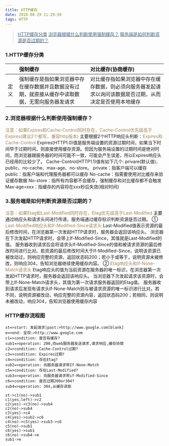 ```yaml
---
title: HTTP缓存
date: 2018-08-29 11:29:50
tags: HTTP
---
```


> [<font color="#456782">HTTP缓存分类</font>](#1)
  [<font color="#456782">浏览器根据什么判断使用强制缓存？</font>](#2)
  [<font color="#456782">服务端是如何判断资源是否过期的？</font>](#3)

<h3 id="1">1.HTTP缓存分类</h3>

|  | 强制缓存 | 对比缓存(协商缓存) |
| :------ | :------ | :------ |
| 定义 | 强制缓存是指如果浏览器中存在缓存数据并且数据没有过期，就直接从缓存中读取数据，无需向服务器发请求 | 对比缓存指如果浏览器中存在缓存数据，则必须向服务器发起请求以询问该数据是否过期，从而决定是否使用本地缓存 |

<h3 id="2">2.浏览器根据什么判断使用强制缓存？</h3><font color="#9e845a">注意：如果Expires和Cache-Control同时存在，Cache-Control优先级高于Expires(建议2个都写，兼容http版本)</font>
主要根据2个HTTP响应头判断：<font color="#9e845a">Expires和Cache-Control</font>
Expires(HTTP1.0)值是服务端设置的资源过期时间，如果当下时间早于过期时间，则直接使用缓存资源。但因为服务端设置的过期时间是绝对时间，而浏览器跟服务器的时间可能不一致，可能会产生误差，所以Expires响应头已经用的比较少了。
Cache-Control(HTTP1.1)值有如下几个: privare(默认值)、public、no-cache、max-age、no-store。
private：指客户端可以缓存
public：指客户端和代理服务器都可以缓存
No-cache：指需要使用对比缓存来验证缓存数据
No-store：指所有内容都不会缓存，强制缓存和对比缓存都不会触发
Max-age=xxx：指缓存的内容将在xxx秒后失效(相对时间)

<h3 id="3">3.服务端是如何判断资源是否过期的？</h3><font color="#9e845a">注意：如果Etag和Last-Modified同时存在，Etag优先级高于Last-Modified</font>
主要通过响应头和请求头间进行传递，服务端通过缓存标识判断资源是否过期。
① <font color="#9e845a">Last-Modified响应头和If-Modified-Since请求头</font>
Last-Modified值表示资源的最后修改时间，在浏览器第一次发起HTTP请求时，服务器会返回该响应头。
浏览器在下次发起HTTP请求时，会带上If-Modified-Since，其值就是Last-Modified的值。
服务器收到请求后会将请求头If-Modified-Since的值和被请求资源的最后修改时间进行比对。若资源的最后修改时间大于If-Modified-Since，说明该资源已被改动过，则响应完整的资源，返回状态码200；若小于或等于，说明资源未被修改，则响应304，告知浏览器继续使用缓存内容。
② <font color="#9e845a">Etag响应头和If-None-Match请求头</font>
Etag响应头的值为当前资源在服务器的唯一标识，在浏览器第一次发起HTTP请求时，服务器会返回该响应头。
当浏览器下次发起请求该资源时，会带上If-None-Match请求头，其值为第一次请求服务器返回的Etag值。
服务器收到请求后发现有请求头If-None-Match则与被请求资源的唯一标识进行比对。若不同，说明资源被改动，响应完整的资源内容，返回状态码200；若相同，则说明未被改动，响应304，告知浏览器使用缓存内容

### HTTP缓存流程图
```flow
st=>start: 发起请求|past:>http://www.google.com[blank]
e=>end: 呈现:>http://www.google.com
c1=>condition: 是否有缓存?
sub1=>operation: 200,向web服务器发送请求,请求响应,缓存协商
c2=>condition: Cache-Control过期?
c3=>condition: Expires过期?
c4=>condition: 存在Etag?
sub2=>operation: 向服务器请求带If-None-Match
c5=>condition: 存在Last-Modified?
sub3=>operation: 向服务器请求带if-Modified-Since
c6=>condition: 是否过期200or304?
sub4=>operation: 304,从缓存读取

st->c1(no)->sub1
c1(yes,left)->c2
c2(yes)->c3(no)->sub4
c2(no)->sub4
c3(yes)->c4
c4(yes)->sub2->c6
c4(no)->c5(yes)->sub3->c6
c5(no)->sub1
c6(yes)->sub1
c6(no)->sub4->e
sub1->e
```
